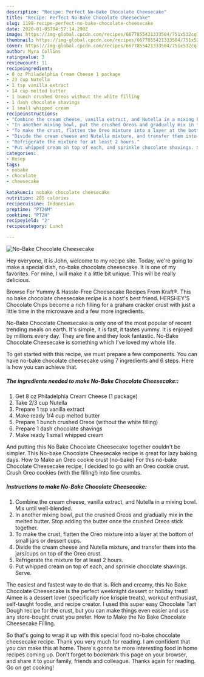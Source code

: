 ```yaml
---
description: "Recipe: Perfect No-Bake Chocolate Cheesecake"
title: "Recipe: Perfect No-Bake Chocolate Cheesecake"
slug: 1198-recipe-perfect-no-bake-chocolate-cheesecake
date: 2020-01-05T04:57:14.290Z
image: https://img-global.cpcdn.com/recipes/6677855421333504/751x532cq70/no-bake-chocolate-cheesecake-recipe-main-photo.jpg
thumbnail: https://img-global.cpcdn.com/recipes/6677855421333504/751x532cq70/no-bake-chocolate-cheesecake-recipe-main-photo.jpg
cover: https://img-global.cpcdn.com/recipes/6677855421333504/751x532cq70/no-bake-chocolate-cheesecake-recipe-main-photo.jpg
author: Myra Collins
ratingvalue: 3
reviewcount: 11
recipeingredient:
- 8 oz Philadelphia Cream Cheese 1 package
- 23 cup Nutella
- 1 tsp vanilla extract
- 14 cup melted butter
- 1 bunch crushed Oreos without the white filling
- 1 dash chocolate shavings
- 1 small whipped cream
recipeinstructions:
- "Combine the cream cheese, vanilla extract, and Nutella in a mixing bowl. Mix until well-blended."
- "In another mixing bowl, put the crushed Oreos and gradually mix in the melted butter. Stop adding the butter once the crushed Oreos stick together."
- "To make the crust, flatten the Oreo mixture into a layer at the bottom of small jars or dessert cups."
- "Divide the cream cheese and Nutella mixture, and transfer them into the jars/cups on top of the Oreo crust."
- "Refrigerate the mixture for at least 2 hours."
- "Put whipped cream on top of each, and sprinkle chocolate shavings. Serve."
categories:
- Resep
tags:
- nobake
- chocolate
- cheesecake

katakunci: nobake chocolate cheesecake
nutrition: 285 calories
recipecuisine: Indonesian
preptime: "PT26M"
cooktime: "PT2H"
recipeyield: "2"
recipecategory: Lunch

---
```



![No-Bake Chocolate Cheesecake](https://img-global.cpcdn.com/recipes/6677855421333504/751x532cq70/no-bake-chocolate-cheesecake-recipe-main-photo.jpg)

Hey everyone, it is John, welcome to my recipe site. Today, we're going to make a special dish, no-bake chocolate cheesecake. It is one of my favorites. For mine, I will make it a little bit unique. This will be really delicious.

Browse For Yummy &amp; Hassle-Free Cheesecake Recipes From Kraft®. This no bake chocolate cheesecake recipe is a host&#39;s best friend. HERSHEY&#39;S Chocolate Chips become a rich filling for a graham cracker crust with just a little time in the microwave and a few more ingredients.

No-Bake Chocolate Cheesecake is only one of the most popular of recent trending meals on earth. It's simple, it is fast, it tastes yummy. It is enjoyed by millions every day. They are fine and they look fantastic. No-Bake Chocolate Cheesecake is something which I've loved my whole life.


To get started with this recipe, we must prepare a few components. You can have no-bake chocolate cheesecake using 7 ingredients and 6 steps. Here is how you can achieve that.

##### The ingredients needed to make No-Bake Chocolate Cheesecake::

1. Get 8 oz Philadelphia Cream Cheese (1 package)
1. Take 2/3 cup Nutella
1. Prepare 1 tsp vanilla extract
1. Make ready 1/4 cup melted butter
1. Prepare 1 bunch crushed Oreos (without the white filling)
1. Prepare 1 dash chocolate shavings
1. Make ready 1 small whipped cream


And putting this No Bake Chocolate Cheesecake together couldn&#39;t be simpler. This No-bake Chocolate Cheesecake recipe is great for lazy baking days. How to Make an Oreo cookie crust (no-bake) For this no-bake Chocolate Cheesecake recipe, I decided to go with an Oreo cookie crust. Crush Oreo cookies (with the filling!) into fine crumbs. 

##### Instructions to make No-Bake Chocolate Cheesecake:

1. Combine the cream cheese, vanilla extract, and Nutella in a mixing bowl. Mix until well-blended.
1. In another mixing bowl, put the crushed Oreos and gradually mix in the melted butter. Stop adding the butter once the crushed Oreos stick together.
1. To make the crust, flatten the Oreo mixture into a layer at the bottom of small jars or dessert cups.
1. Divide the cream cheese and Nutella mixture, and transfer them into the jars/cups on top of the Oreo crust.
1. Refrigerate the mixture for at least 2 hours.
1. Put whipped cream on top of each, and sprinkle chocolate shavings. Serve.


The easiest and fastest way to do that is. Rich and creamy, this No Bake Chocolate Cheesecake is the perfect weeknight dessert or holiday treat! Aimee is a dessert lover (specifically rice krispie treats), workout enthusiast, self-taught foodie, and recipe creator. I used this super easy Chocolate Tart Dough recipe for the crust, but you can make things even easier and use any store-bought crust you prefer. How to Make the No Bake Chocolate Cheesecake Filling. 

So that's going to wrap it up with this special food no-bake chocolate cheesecake recipe. Thank you very much for reading. I am confident that you can make this at home. There's gonna be more interesting food in home recipes coming up. Don't forget to bookmark this page on your browser, and share it to your family, friends and colleague. Thanks again for reading. Go on get cooking!
